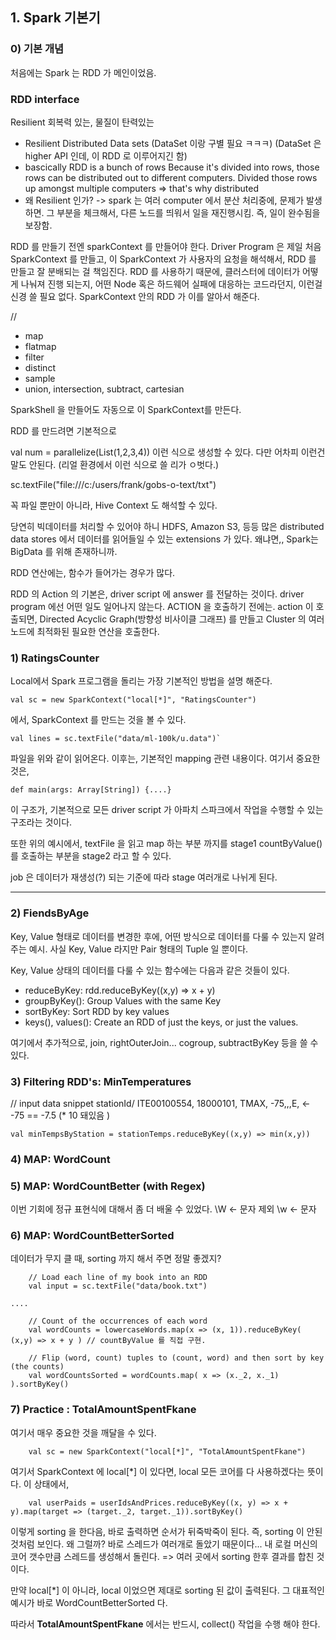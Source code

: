 ## 1. Spark 기본기

### 0) 기본 개념
처음에는 Spark 는 RDD 가 메인이었음.

### RDD interface
Resilient 회복력 있는, 물질이 탄력있는
* Resilient Distributed Data sets (DataSet 이랑 구별 필요 ㅋㅋㅋ)
(DataSet 은 higher API 인데, 이 RDD 로 이루어지긴 함)
* bascically RDD is a bunch of rows
  Because it's divided into rows,
  those rows can be distributed out to different computers.
  Divided those rows up amongst multiple computers
  => that's why distributed
* 왜 Resilient 인가? -> spark 는 여러 computer 에서 분산 처리중에, 문제가 발생하면. 
그 부분을 체크해서, 다른 노드를 띄워서 일을 재진행시킴. 즉, 일이 완수됨을 보장함.

RDD 를 만들기 전엔 sparkContext 를 만들어야 한다.
Driver Program 은 제일 처음 SparkContext 를 만들고, 이 SparkContext 가 사용자의 요청을 해석해서, RDD 를 만들고 잘 분배되는 걸 책임진다.
RDD 를 사용하기 때문에, 클러스터에 데이터가 어떻게 나눠져 진행 되는지, 어떤 Node 혹은 하드웨어 실패에 대응하는 코드라던지, 이런걸 신경 쓸 필요 없다.
SparkContext 안의 RDD 가 이를 알아서 해준다.

// 
- map
- flatmap
- filter
- distinct
- sample
- union, intersection, subtract, cartesian


SparkShell 을 만들어도 자동으로 이 SparkContext를 만든다.

RDD 를 만드려면 기본적으로

val num = parallelize(List(1,2,3,4)) 이런 식으로 생성할 수 있다.
다만 어차피 이런건 말도 안된다. (리얼 환경에서 이런 식으로 쓸 리가 ㅇ벗다.)

sc.textFile("file:///c:/users/frank/gobs-o-text/txt")

꼭 파일 뿐만이 아니라, Hive Context 도 해석할 수 있다.

당연히 빅데이터를 처리할 수 있어야 하니
HDFS, Amazon S3, 등등
많은 distributed data stores 에서 데이터를 읽어들일 수 있는 extensions 가 있다. 왜냐면,, Spark는 BigData 를 위해 존재하니까.


RDD 연산에는, 함수가 들어가는 경우가 많다.

RDD 의 Action 의 기본은, driver script 에 answer 를 전달하는 것이다.
driver program 에선 어떤 일도 일어나지 않는다. ACTION 을 호출하기 전에는.
action 이 호출되면,  Directed Acyclic Graph(방향성 비사이클 그래프) 를 만들고 Cluster 의 여러 노드에 최적화된 필요한 연산을 호출한다.



### 1) RatingsCounter

Local에서 Spark 프로그램을 돌리는 가장 기본적인 방법을 설명 해준다.
```
val sc = new SparkContext("local[*]", "RatingsCounter")
```
에서, SparkContext 를 만드는 것을 볼 수 있다.
 
```
val lines = sc.textFile("data/ml-100k/u.data")`
```

파일을 위와 같이 읽어온다. 이후는, 기본적인 mapping 관련 내용이다.
여기서 중요한 것은,

```
def main(args: Array[String]) {....}
``` 
이 구조가, 기본적으로 모든 driver script 가 아파치 스파크에서 작업을 수행할 수 있는 구조라는 것이다.

또한 위의 예시에서, textFile 을 읽고 map 하는 부분 까지를 stage1
countByValue() 를 호출하는 부분을 stage2 라고 할 수 있다.

job 은 데이터가 재생성(?) 되는 기준에 따라 stage 여러개로 나뉘게 된다.

---

### 2) FiendsByAge

Key, Value 형태로 데이터를 변경한 후에, 어떤 방식으로 데이터를 다룰 수 있는지 알려주는 예시.
사실 Key, Value 라지만 Pair 형태의 Tuple 일 뿐이다.


Key, Value 상태의 데이터를 다룰 수 있는 함수에는 다음과 같은 것들이 있다.

- reduceByKey: rdd.reduceByKey((x,y) => x + y)
- groupByKey(): Group Values with the same Key
- sortByKey: Sort RDD by key values
- keys(), values(): Create an RDD of just the keys, or just the values.

여기에서 추가적으로, join, rightOuterJoin... cogroup, subtractByKey 등을 쓸 수 있다.


### 3) Filtering RDD's: MinTemperatures

// input data snippet
stationId/ 
ITE00100554, 18000101, TMAX, -75,,,E, <- -75 == -7.5 (* 10 돼있음
)  

```
val minTempsByStation = stationTemps.reduceByKey((x,y) => min(x,y))
```

### 4) MAP: WordCount
### 5) MAP: WordCountBetter (with Regex)
이번 기회에 정규 표현식에 대해서 좀 더 배울 수 있었다.
\W <- 문자 제외
\w <- 문자

### 6) MAP: WordCountBetterSorted
데이터가 무지 클 때, sorting 까지 해서 주면 정말 좋겠지?
```
    // Load each line of my book into an RDD
    val input = sc.textFile("data/book.txt")

....

    // Count of the occurrences of each word
    val wordCounts = lowercaseWords.map(x => (x, 1)).reduceByKey( (x,y) => x + y ) // countByValue 를 직접 구현.
    
    // Flip (word, count) tuples to (count, word) and then sort by key (the counts)
    val wordCountsSorted = wordCounts.map( x => (x._2, x._1) ).sortByKey()
```

### 7) Practice : TotalAmountSpentFkane
여기서 매우 중요한 것을 깨달을 수 있다.

```
    val sc = new SparkContext("local[*]", "TotalAmountSpentFkane")
```

여기서 SparkContext 에 local[*] 이 있다면, local 모든 코어를 다 사용하겠다는 뜻이다.
이 상태에서,

```
    val userPaids = userIdsAndPrices.reduceByKey((x, y) => x + y).map(target => (target._2, target._1)).sortByKey()
```
이렇게 sorting 을 한다음, 바로 출력하면 순서가 뒤죽박죽이 된다. 즉, sorting 이 안된 것처럼 보인다.
왜 그럴까? 바로 스레드가 여러개로 돌았기 때문이다... 내 로컬 머신의 코어 갯수만큼 스레드를 생성해서 돌린다.
=> 여러 곳에서 sorting 한후 결과를 합친 것이다.

만약 local[*] 이 아니라, local 이었으면 제대로 sorting 된 값이 출력된다.
그 대표적인 예시가 바로 WordCountBetterSorted 다.


따라서  **TotalAmountSpentFkane** 에서는 반드시, collect() 작업을 수행 해야 한다.





